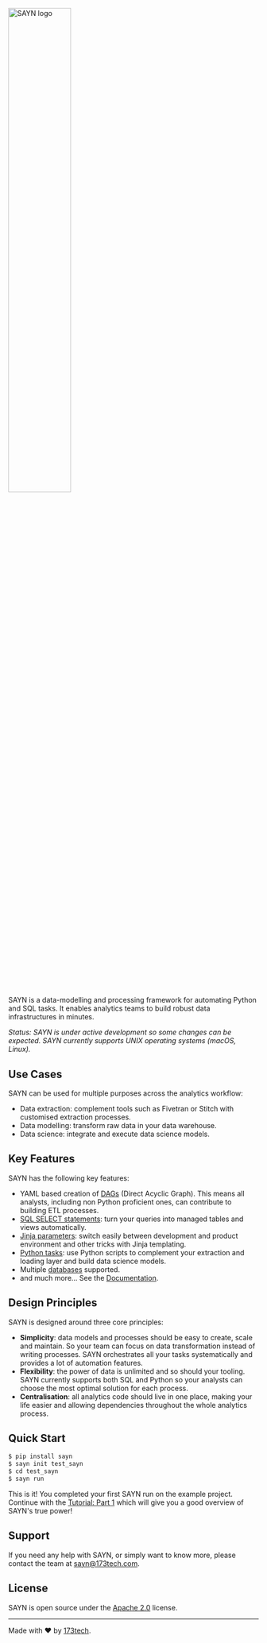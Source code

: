 <img
  src="https://173-static-files.s3.eu-west-2.amazonaws.com/sayn_docs/logos/sayn_logo.png"
  alt="SAYN logo"
  style="width: 50%; height: 50%;"
/>

#

SAYN is a data-modelling and processing framework for automating Python and SQL tasks. It enables analytics teams to build robust data infrastructures in minutes.

 *Status: SAYN is under active development so some changes can be expected. SAYN currently supports UNIX operating systems (macOS, Linux).*

## Use Cases

SAYN can be used for multiple purposes across the analytics workflow:

* Data extraction: complement tools such as Fivetran or Stitch with customised extraction processes.
* Data modelling: transform raw data in your data warehouse.
* Data science: integrate and execute data science models.

## Key Features

SAYN has the following key features:

* YAML based creation of [DAGs](https://173tech.github.io/sayn/dags/) (Direct Acyclic Graph). This means all analysts, including non Python proficient ones, can contribute to building ETL processes.
* [SQL SELECT statements](https://173tech.github.io/sayn/tasks/autosql/): turn your queries into managed tables and views automatically.
* [Jinja parameters](https://173tech.github.io/sayn/parameters/): switch easily between development and product environment and other tricks with Jinja templating.
* [Python tasks](https://173tech.github.io/sayn/tasks/python/): use Python scripts to complement your extraction and loading layer and build data science models.
* Multiple [databases](https://173tech.github.io/sayn/databases/overview/) supported.
* and much more... See the [Documentation](https://173tech.github.io/sayn/).

## Design Principles

SAYN is designed around three core principles:

* **Simplicity**: data models and processes should be easy to create, scale and maintain. So your team can focus on data transformation instead of writing processes. SAYN orchestrates all your tasks systematically and provides a lot of automation features.
* **Flexibility**: the power of data is unlimited and so should your tooling. SAYN currently supports both SQL and Python so your analysts can choose the most optimal solution for each process.
* **Centralisation**: all analytics code should live in one place, making your life easier and allowing dependencies throughout the whole analytics process.

## Quick Start

```bash
$ pip install sayn
$ sayn init test_sayn
$ cd test_sayn
$ sayn run
```

This is it! You completed your first SAYN run on the example project. Continue with the [Tutorial: Part 1](https://173tech.github.io/sayn/tutorials/tutorial_part1/) which will give you a good overview of SAYN's true power!

## Support

If you need any help with SAYN, or simply want to know more, please contact the team at <sayn@173tech.com>.

## License

SAYN is open source under the [Apache 2.0](https://www.apache.org/licenses/LICENSE-2.0) license.

---

Made with :heart: by [173tech](https://www.173tech.com).
